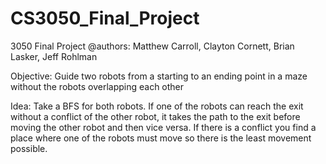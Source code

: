 # CS3050_Final_Project
3050 Final Project
@authors: Matthew Carroll, Clayton Cornett, Brian Lasker, Jeff Rohlman

Objective:
Guide two robots from a starting to an ending point in a maze without the robots overlapping each other

Idea:
Take a BFS for both robots. If one of the robots can reach the exit without a conflict of the other robot, it takes the path to the exit before moving the other robot and then vice versa. If there is a conflict you find a place where one of the robots must move so there is the least movement possible. 
